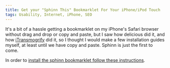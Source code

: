 ```yaml
---
title: Get your "Sphinn This" Bookmarklet For Your iPhone/iPod Touch
tags: Usability, Internet, iPhone, SEO
---
```

It's a bit of a hassle getting a bookmarklet on my iPhone's Safari browser without drag and drop or copy and paste, but I saw how delicious did it, and how <a rel="external nofollow" rev="vote-for" target="_blank" href="http://joemaller.com/2008/01/12/itransmogrify/">iTransmogrify</a> did it, so I thought I would make a few installation guides myself, at least until we have copy and paste. Sphinn is just the first to come.
</p>
<p>
In order to <a title="Sphinn This (for the iPhone)" rev="vote-for" target="_blank" href="http://erikvold.com/tools/bookmarklet/sphinn/">install the sphinn bookmarklet follow these instructions</a>.
</p>
